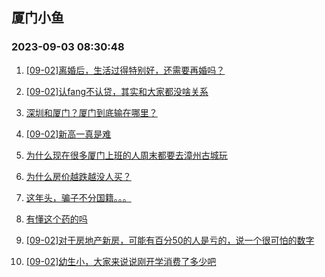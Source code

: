 ## 厦门小鱼 
### 2023-09-03 08:30:48

1. [[09-02]离婚后，生活过得特别好，还需要再婚吗？](http://bbs.xmfish.com/read-htm-tid-18064881.html)

2. [[09-02]认fang不认贷，其实和大家都没啥关系](http://bbs.xmfish.com/read-htm-tid-18064745.html)

3. [深圳和厦门？厦门到底输在哪里？](http://bbs.xmfish.com/read-htm-tid-18064842.html)

4. [[09-02]新高一真是难](http://bbs.xmfish.com/read-htm-tid-18064871.html)

5. [为什么现在很多厦门上班的人周末都要去漳州古城玩](http://bbs.xmfish.com/read-htm-tid-18064948.html)

6. [为什么房价越跌越没人买？](http://bbs.xmfish.com/read-htm-tid-18064910.html)

7. [这年头，骗子不分国籍。。。](http://bbs.xmfish.com/read-htm-tid-18064846.html)

8. [有懂这个药的吗](http://bbs.xmfish.com/read-htm-tid-18064911.html)

9. [[09-02]对于房地产新房，可能有百分50的人是亏的，说一个很可怕的数字](http://bbs.xmfish.com/read-htm-tid-18064876.html)

10. [[09-02]幼生小，大家来说说刚开学消费了多少吧](http://bbs.xmfish.com/read-htm-tid-18064940.html)

